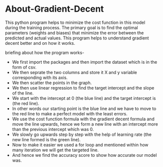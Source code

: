 # About-Gradient-Decent
This python program helps to minimize the cost function in this model during the training process. The primary goal is to find the optimal parameters (weights and biases) that minimize the error between the predicted and actual values.
This program helps to understand gradient decent better and on how it works.

briefing about how the program works-
- We first import the packages and then import the dataset which is in the form of csv.
- We then seprate the two columns and store it X and y variable corresponding with its axis.
- We then scatter the points in the graph.
- We then use linear regression to find the target intercept and the slope of the line.
- We start with the intercept at 0 (the blue line) and the target intercept is (the red line).
- In other words our starting point is the blue line and we have to move to the red line to make a perfect model with the least errors.
- We use the cost function formula with the gradient decent formula and move the line upwards, hence we form a new line with an intercept more than the previous intercept which was 0.
- We slowly go upwards step by step with the help of learning rate (the new line formed is the green line).
- Now to make it easier we used a for loop and mentioned within how many iteration we will get the targeted line.
- And hence we find the accuracy score to show how accurate our model was.
